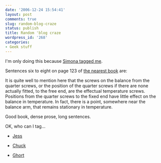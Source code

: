 ```yaml
---
date: '2006-12-24 15:54:41'
layout: post
comments: true
slug: random-blog-craze
status: publish
title: Random 'blog craze
wordpress_id: '268'
categories:
- Geek stuff
---
```



I'm only doing this because [Simona tagged me](http://moosino.wordpress.com/2006/12/23/catene/). 

Sentences six to eight on page 123 of [the nearest book](http://www.amazon.com/Practical-Watch-Repairing-Donald-Carle/dp/0719800307/sr=8-2/qid=1167004139/ref=pd_bbs_2/002-0637292-9004847?ie=UTF8&s=books) are:



> 
It is quite well to mention here that the screws on the balance from the quarter screws, or the position of the quarter screws if there are none actually fitted, to the free end, are the effectual temperature screws. Positions from the quarter screws to the fixed end have little effect on the balance in temperature. In fact, there is a point, somewhere near the balance arm, that remains stationary in temperature.




Good book, dense prose, long sentences.

OK, who can I tag...



* [Jess](http://www.toasterwaffles.com/)

* [Chuck](http://www.dr-chuck.com/csev-blog/)

* [Ghort](http://ghort.livejournal.com/)

